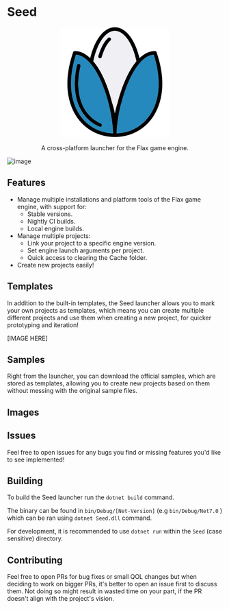 # Seed

<p align="center">
    <img src="./Seed/Assets/seed-logo-blue-256.png">
</p>

<p align="center">
    A cross-platform launcher for the Flax game engine.
</p>

![image](https://github.com/MineBill/Seed/assets/30367251/99a2beb1-a3fa-403f-a573-9265d2111ff0)


## Features
- Manage multiple installations and platform tools of the Flax game engine, with support for:
    - Stable versions.
    - Nightly CI builds.
    - Local engine builds.
- Manage multiple projects:
    - Link your project to a specific engine version.
    - Set engine launch arguments per project.
    - Quick access to clearing the Cache folder.
- Create new projects easily!

## Templates
In addition to the built-in templates, the Seed launcher allows you to mark your own projects as templates, which means you can create multiple different projects and use them when creating a new project, for quicker prototyping and iteration!

[IMAGE HERE]

## Samples
Right from the launcher, you can download the official samples, which are stored as templates, allowing you to create new projects based on them without messing with the original sample files.

## Images

## Issues
Feel free to open issues for any bugs you find or missing features you'd like to see implemented!

## Building
To build the Seed launcher run the `dotnet build` command.

The binary can be found in `bin/Debug/[Net-Version]` (e.g `bin/Debug/Net7.0` )
which can be ran using `dotnet Seed.dll` command.

For development, it is recommended to use `dotnet run` within the `Seed` (case sensitive) directory.

## Contributing
Feel free to open PRs for bug fixes or small QOL changes but when deciding to work on bigger PRs, it's better to open an issue first to discuss them. Not doing so might result in wasted time on your part, if the PR doesn't align with the project's vision.
